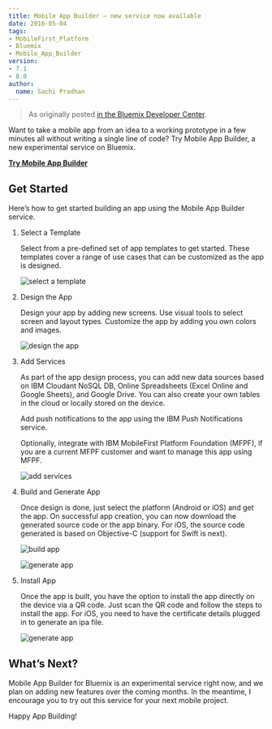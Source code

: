 ```yaml
---
title: Mobile App Builder – new service now available
date: 2016-05-04
tags:
- MobileFirst_Platform
- Bluemix
- Mobile_App_Builder
version:
- 7.1
- 8.0
author:
  name: Sachi Pradhan
---
```


> As originally posted [in the Bluemix Developer Center](https://developer.ibm.com/bluemix/2016/05/03/mobile-app-builder-now-available/).

Want to take a mobile app from an idea to a working prototype in a few minutes all without writing a single line of code? Try Mobile App Builder, a new experimental service on Bluemix.

**[Try Mobile App Builder](https://console.ng.bluemix.net/catalog/services/mobile-app-builder/?cm_sp=bluemixblog-_-content-_-cta)**

## Get Started
Here’s how to get started building an app using the Mobile App Builder service.

1. Select a Template

    Select from a pre-defined set of app templates to get started. These templates cover a range of use cases that can be customized as the app is designed.

    ![select a template]({{site.baseurl}}/assets/blog/2016-05-04-mobile-app-builder-new-service-now-available/select-a-template.png)

2. Design the App

    Design your app by adding new screens. Use visual tools to select screen and layout types. Customize the app by adding you own colors and images.
    
    ![design the app]({{site.baseurl}}/assets/blog/2016-05-04-mobile-app-builder-new-service-now-available/design-the-app.png)
    
3. Add Services

    As part of the app design process, you can add new data sources based on IBM Cloudant NoSQL DB, Online Spreadsheets (Excel Online and Google Sheets), and Google Drive. You can also create your own tables in the cloud or locally stored on the device.

    Add push notifications to the app using the IBM Push Notifications service.

    Optionally, integrate with IBM MobileFirst Platform Foundation (MFPF), if you are a current MFPF customer and want to manage this app using MFPF.
    
    ![add services]({{site.baseurl}}/assets/blog/2016-05-04-mobile-app-builder-new-service-now-available/add-services.png)
    
4. Build and Generate App

    Once design is done, just select the platform (Android or iOS) and get the app. On successful app creation, you can now download the generated source code or the app binary. For iOS, the source code generated is based on Objective-C (support for Swift is next).
    
    ![build app]({{site.baseurl}}/assets/blog/2016-05-04-mobile-app-builder-new-service-now-available/build-app.png)
    
    ![generate app]({{site.baseurl}}/2assets/blog/016-05-04-mobile-app-builder-new-service-now-available/generate-app.png)
    
5. Install App

    Once the app is built, you have the option to install the app directly on the device via a QR code. Just scan the QR code and follow the steps to install the app. For iOS, you need to have the certificate details plugged in to generate an ipa file.
    
    ![generate app]({{site.baseurl}}/assets/blog/2016-05-04-mobile-app-builder-new-service-now-available/install-app.png)
    
## What’s Next?

Mobile App Builder for Bluemix is an experimental service right now, and we plan on adding new features over the coming months. In the meantime, I encourage you to try out this service for your next mobile project.

Happy App Building!